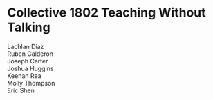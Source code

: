 # Collective 1802 Teaching Without Talking
Lachlan Diaz<br />
Ruben Calderon<br />
Joseph Carter<br />
Joshua Huggins<br />
Keenan Rea<br />
Molly Thompson<br />
Eric Shen<br />

